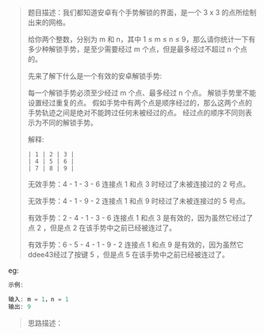 > 题目描述：我们都知道安卓有个手势解锁的界面，是一个 3 x 3 的点所绘制出来的网格。
>
> 给你两个整数，分别为 m 和 n，其中 1 ≤ m ≤ n ≤ 9，那么请你统计一下有多少种解锁手势，是至少需要经过 m 个点，但是最多经过不超过 n 个点的。
>
> 先来了解下什么是一个有效的安卓解锁手势:
>
> 每一个解锁手势必须至少经过 m 个点、最多经过 n 个点。
> 解锁手势里不能设置经过重复的点。
> 假如手势中有两个点是顺序经过的，那么这两个点的手势轨迹之间是绝对不能跨过任何未被经过的点。
> 经过点的顺序不同则表示为不同的解锁手势。
>
> 解释:
>
> ```
> | 1 | 2 | 3 |
> | 4 | 5 | 6 |
> | 7 | 8 | 9 |
> ```
>
> 无效手势：4 - 1 - 3 - 6
> 连接点 1 和点 3 时经过了未被连接过的 2 号点。
>
> 无效手势：4 - 1 - 9 - 2
> 连接点 1 和点 9 时经过了未被连接过的 5 号点。
>
> 有效手势：2 - 4 - 1 - 3 - 6
> 连接点 1 和点 3 是有效的，因为虽然它经过了点 2 ，但是点 2 在该手势中之前已经被连过了。
>
> 有效手势：6 - 5 - 4 - 1 - 9 - 2
> 连接点 1 和点 9 是有效的，因为虽然它ddee43经过了按键 5 ，但是点 5 在该手势中之前已经被连过了。

eg:

```java
示例:

输入: m = 1，n = 1
输出: 9
```

> 思路描述：
>

```C++

```

